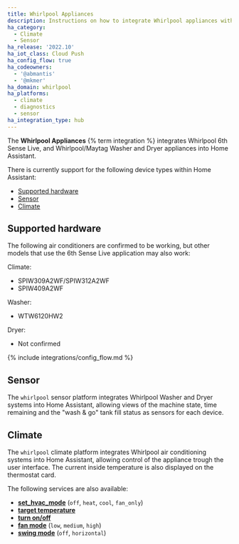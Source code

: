 ```yaml
---
title: Whirlpool Appliances
description: Instructions on how to integrate Whirlpool appliances with Home Assistant.
ha_category:
  - Climate
  - Sensor
ha_release: '2022.10'
ha_iot_class: Cloud Push
ha_config_flow: true
ha_codeowners:
  - '@abmantis'
  - '@mkmer'
ha_domain: whirlpool
ha_platforms:
  - climate
  - diagnostics
  - sensor
ha_integration_type: hub
---
```


The **Whirlpool Appliances** {% term integration %} integrates Whirlpool 6th Sense Live, and Whirlpool/Maytag Washer and Dryer appliances into Home Assistant.

There is currently support for the following device types within Home Assistant:

- [Supported hardware](#supported-hardware)
- [Sensor](#sensor)
- [Climate](#climate)

## Supported hardware

The following air conditioners are confirmed to be working, but other models that use the 6th Sense Live application may also work:

Climate:

- SPIW309A2WF/SPIW312A2WF
- SPIW409A2WF

Washer:

- WTW6120HW2

Dryer:

- Not confirmed

{% include integrations/config_flow.md %}

## Sensor

The `whirlpool` sensor platform integrates Whirlpool Washer and Dryer systems into Home Assistant, allowing views of the machine state, time remaining and the "wash & go" tank fill status as sensors for each device.

## Climate

The `whirlpool` climate platform integrates Whirlpool air conditioning systems into Home Assistant, allowing control of the appliance trough the user interface. The current inside temperature is also displayed on the thermostat card.

The following services are also available:

- [**set_hvac_mode**](/integrations/climate/#service-climateset_hvac_mode) (`off`, `heat`, `cool`, `fan_only`)
- [**target temperature**](/integrations/climate#service-climateset_temperature)
- [**turn on/off**](/integrations/climate#service-climateturn_on)
- [**fan mode**](/integrations/climate#service-climateset_fan_mode) (`low`, `medium`, `high`)
- [**swing mode**](/integrations/climate#service-climateset_swing_mode) (`off`, `horizontal`)
